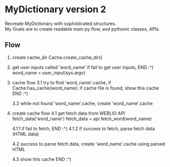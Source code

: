 # MyDictionary version 2

Recreate MyDictionary with sophisticated structures.  
My Goals are to create readable main.py flow, and pythonic classes, APIs.

## Flow

1. create cache_dir
   Cache.create_cache_dir()

2. get user inputs called 'word_name'
   if fail to get user inputs, END :^)
   word_name = user_input(sys.argv)

3. cache flow
   3.1 try to find 'word_name'.cache,
   if Cache.has_cache(word_name):
   if cache file is found, show this cache END :^)

   3.2 while not found 'word_name'.cache,
   create 'word_name'.cache

4. create cache flow
   4.1 get fetch data from WEBLIO API
   fetch_data('word_name')
   fetch_data = api.fetch_word(word_name)

   4.1.1 if fail to fetch, END :^)
   4.1.2 if success to fetch, parse fetch data (HTML data)

   4.2 success to parse fetch data,
   create 'word_name'.cache using parsed HTML

   4.3 show this cache END :^)
